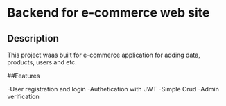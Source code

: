 # Backend for e-commerce web site

## Description

This project waas built for e-commerce application for adding data, products, users and etc.



##Features

-User registration and login
-Authetication with JWT
-Simple Crud
-Admin verification





